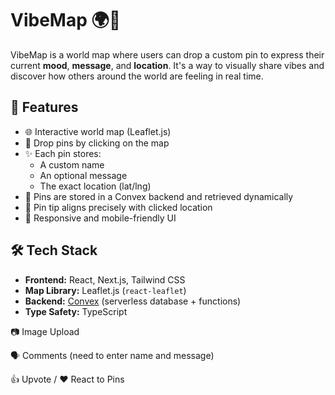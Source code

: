 # VibeMap 🌍💬

VibeMap is a world map where users can drop a custom pin to express their current **mood**, **message**, and **location**. It's a way to visually share vibes and discover how others around the world are feeling in real time.

## 🚀 Features

- 🌐 Interactive world map (Leaflet.js)
- 📍 Drop pins by clicking on the map
- ✨ Each pin stores:
  - A custom name
  - An optional message
  - The exact location (lat/lng)
- 💾 Pins are stored in a Convex backend and retrieved dynamically
- 🎯 Pin tip aligns precisely with clicked location
- 📱 Responsive and mobile-friendly UI

## 🛠️ Tech Stack

- **Frontend:** React, Next.js, Tailwind CSS
- **Map Library:** Leaflet.js (`react-leaflet`)
- **Backend:** [Convex](https://convex.dev) (serverless database + functions)
- **Type Safety:** TypeScript

📷 Image Upload

🗣 Comments (need to enter name and message)

👍 Upvote / ❤️ React to Pins
